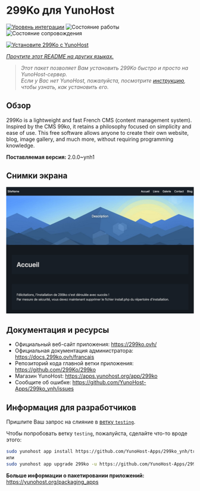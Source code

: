 <!--
Важно: этот README был автоматически сгенерирован <https://github.com/YunoHost/apps/tree/master/tools/readme_generator>
Он НЕ ДОЛЖЕН редактироваться вручную.
-->

# 299Ko для YunoHost

[![Уровень интеграции](https://apps.yunohost.org/badge/integration/299ko)](https://ci-apps.yunohost.org/ci/apps/299ko/)
![Состояние работы](https://apps.yunohost.org/badge/state/299ko)
![Состояние сопровождения](https://apps.yunohost.org/badge/maintained/299ko)

[![Установите 299Ko с YunoHost](https://install-app.yunohost.org/install-with-yunohost.svg)](https://install-app.yunohost.org/?app=299ko)

*[Прочтите этот README на других языках.](./ALL_README.md)*

> *Этот пакет позволяет Вам установить 299Ko быстро и просто на YunoHost-сервер.*  
> *Если у Вас нет YunoHost, пожалуйста, посмотрите [инструкцию](https://yunohost.org/install), чтобы узнать, как установить его.*

## Обзор

299Ko is a lightweight and fast French CMS (content management system). Inspired by the CMS 99ko, it retains a philosophy focused on simplicity and ease of use. This free software allows anyone to create their own website, blog, image gallery, and much more, without requiring programming knowledge.


**Поставляемая версия:** 2.0.0~ynh1

## Снимки экрана

![Снимок экрана 299Ko](./doc/screenshots/screenshot.png)

## Документация и ресурсы

- Официальный веб-сайт приложения: <https://299ko.ovh/>
- Официальная документация администратора: <https://docs.299ko.ovh/francais>
- Репозиторий кода главной ветки приложения: <https://github.com/299Ko/299ko>
- Магазин YunoHost: <https://apps.yunohost.org/app/299ko>
- Сообщите об ошибке: <https://github.com/YunoHost-Apps/299ko_ynh/issues>

## Информация для разработчиков

Пришлите Ваш запрос на слияние в [ветку `testing`](https://github.com/YunoHost-Apps/299ko_ynh/tree/testing).

Чтобы попробовать ветку `testing`, пожалуйста, сделайте что-то вроде этого:

```bash
sudo yunohost app install https://github.com/YunoHost-Apps/299ko_ynh/tree/testing --debug
или
sudo yunohost app upgrade 299ko -u https://github.com/YunoHost-Apps/299ko_ynh/tree/testing --debug
```

**Больше информации о пакетировании приложений:** <https://yunohost.org/packaging_apps>
